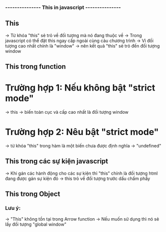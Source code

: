 ### --------------- This in javascript ---------------

## This

-> Từ khóa "this" sẻ trỏ về đối tượng mà nó đang thuộc về
-> Trong javascript có thể đặt this ngay cấp ngoài cùng cảu chương trình
-> Vì đối tượng cao nhất chính là "window"
-> nên kết quả "this" sẻ trỏ đến đối tượng window

## This trong function

# Trường hợp 1: Nếu không bật "strict mode"

-> this -> biến toàn cục và cấp cao nhất là đối tượng window

# Trường hợp 2: Nêu bật "strict mode"

-> từ khóa "this" trong hàm là một biến chưa được định nghĩa -> "undefined"

## This trong các sự kiện javascript

-> Khi gán các hành động cho các sự kiện thì "this" chính là đối tượng html đang được gán sự kiện đó
-> this trỏ về đối tượng trước dấu chấm phẩy

## This trong Object

### Lưu ý:

-> "This" không tồn tại trong Arrow function
-> Nếu muốn sử dụng thì nó sẻ lấy đối tượng "global window"
